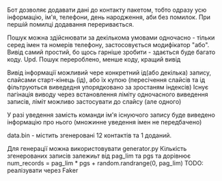 Бот дозволяє додавати дані до контакту пакетом, тобто одразу усю інформацію, ім'я, телефони, день народження, аби без помилок.
При першій помилці додавання переривається.

 Пошук можна здійснювати за декількома умовами одночасно - тільки серед імен та номерів телефону, застосовується модифікатор "або".
 Вивід самий простий, бо щось гарніше зробити - здається буде багато коду.
 Upd. Пошук перероблено, менше коду, кращий вивід

Вивід інформації можливий чере конкретний ід(або декілька) запису, слайсами старт-кінець (ід), або їх купою (пересічення слайсів та ід фільтруються виведедня упорядковано за зростаням індексів) 
Існує пагінація виводу через встановлення ліміту одночасного виведення записів, ліміт можливо застосувати до слайсу (але одного)

У разі уведення замість команди ім'я існуючого запису буде виведено інформацію про нього (множинне уведення імен не передбачено)

data.bin - містить згенеровані 12 контактів та 1 доданий.

Для генерації можна використовувати generator.py
Кількість згенерованих записів залежиьт від 
pag_lim та pgs та дорівнює 
num_records = pag_lim * pgs + random.randrange(0, pag_lim)
TODO: реалізувати через Faker
